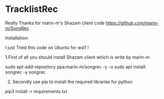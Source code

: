 # TracklistRec
Really Thanks for marin-m's Shazam client code
https://github.com/marin-m/SongRec

Installation:

I just Tried this code on Ubuntu for wsl1 !

1.First of all you should install Shazam client which is write by marin-m

sudo apt-add-repository ppa:marin-m/songrec -y -u
sudo apt install songrec -y
songrec

2. Secondly use pip to install the required libraries for python

pip3 install -r requirements.txt


